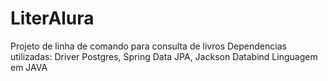 # LiterAlura
Projeto de linha de comando para consulta de livros
Dependencias utilizadas: Driver Postgres, Spring Data JPA, Jackson Databind
Linguagem em JAVA
